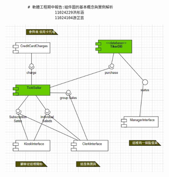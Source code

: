               # 軟體工程期中報告:組件圖的基本概念與實例解析
                          11024229洪彤涵
                          11024104游芷芸






![Image](https://github.com/hongm3697/NHUreport/blob/main/479505604349001923.jpg)
